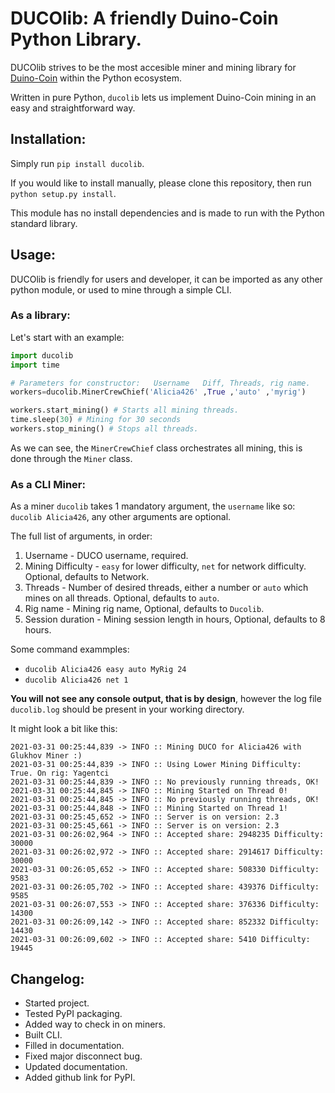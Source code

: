 # DUCOlib: A friendly Duino-Coin Python Library.

DUCOlib strives to be the most accesible miner and mining library for [Duino-Coin](https://duinocoin.com/)
within the Python ecosystem. 

Written in pure Python, `ducolib` lets us implement Duino-Coin mining in an easy and straightforward way.


## Installation:

Simply run `pip install ducolib`.

If you would like to install manually, please clone this repository, 
then run `python setup.py install`.

This module has no install dependencies and is made to run with the Python standard library.


## Usage:

DUCOlib is friendly for users and developer, it can be imported as any other python module, 
or used to mine through a simple CLI.

### As a library:


Let's start with an example:

```python
import ducolib
import time

# Parameters for constructor:   Username   Diff, Threads, rig name.
workers=ducolib.MinerCrewChief('Alicia426' ,True ,'auto' ,'myrig')

workers.start_mining() # Starts all mining threads.
time.sleep(30) # Mining for 30 seconds
workers.stop_mining() # Stops all threads.

```

As we can see, the `MinerCrewChief` class orchestrates all mining, this is done
through the `Miner` class. 



### As a CLI Miner:

As a miner `ducolib` takes 1 mandatory argument, the `username`
like so: `ducolib Alicia426`, any other arguments are optional.

The full list of arguments, in order:

1. Username - DUCO username, required. 
2. Mining Difficulty - `easy` for lower difficulty, `net` for network difficulty. Optional, defaults to Network.
3. Threads - Number of desired threads, either a number or `auto` which mines on all threads. Optional, defaults to `auto`.
4. Rig name - Mining rig name, Optional, defaults to `Ducolib`.
5. Session duration - Mining session length in hours, Optional, defaults to 8 hours.

Some command exammples:

* `ducolib Alicia426 easy auto MyRig 24`
* `ducolib Alicia426 net 1`


**You will not see any console output, that is by design**, however
the log file `ducolib.log` should be present in your working directory.

It might look a bit like this:

```log
2021-03-31 00:25:44,839 -> INFO :: Mining DUCO for Alicia426 with Glukhov Miner :)
2021-03-31 00:25:44,839 -> INFO :: Using Lower Mining Difficulty: True. On rig: Yagentci
2021-03-31 00:25:44,839 -> INFO :: No previously running threads, OK!
2021-03-31 00:25:44,845 -> INFO :: Mining Started on Thread 0!
2021-03-31 00:25:44,845 -> INFO :: No previously running threads, OK!
2021-03-31 00:25:44,848 -> INFO :: Mining Started on Thread 1!
2021-03-31 00:25:45,652 -> INFO :: Server is on version: 2.3
2021-03-31 00:25:45,661 -> INFO :: Server is on version: 2.3
2021-03-31 00:26:02,964 -> INFO :: Accepted share: 2948235 Difficulty: 30000
2021-03-31 00:26:02,972 -> INFO :: Accepted share: 2914617 Difficulty: 30000
2021-03-31 00:26:05,652 -> INFO :: Accepted share: 508330 Difficulty: 9583
2021-03-31 00:26:05,702 -> INFO :: Accepted share: 439376 Difficulty: 9585
2021-03-31 00:26:07,553 -> INFO :: Accepted share: 376336 Difficulty: 14300
2021-03-31 00:26:09,142 -> INFO :: Accepted share: 852332 Difficulty: 14430
2021-03-31 00:26:09,602 -> INFO :: Accepted share: 5410 Difficulty: 19445
```

## Changelog:

* Started project.
* Tested PyPI packaging.
* Added way to check in on miners.
* Built CLI.
* Filled in documentation.
* Fixed major disconnect bug. 
* Updated documentation.
* Added github link for PyPI.